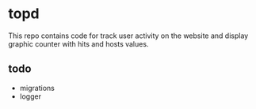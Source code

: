 # topd 

This repo contains code for track user activity on the website and display graphic counter with hits and hosts values.

## todo
- migrations
- logger